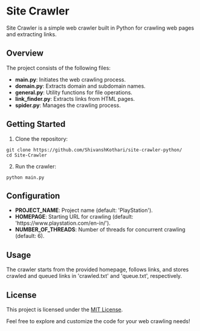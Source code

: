 
<h1>Site Crawler</h1>

<p>Site Crawler is a simple web crawler built in Python for crawling web pages and extracting links.</p>

<h2>Overview</h2>

<p>The project consists of the following files:</p>

<ul>
  <li><strong>main.py</strong>: Initiates the web crawling process.</li>
  <li><strong>domain.py</strong>: Extracts domain and subdomain names.</li>
  <li><strong>general.py</strong>: Utility functions for file operations.</li>
  <li><strong>link_finder.py</strong>: Extracts links from HTML pages.</li>
  <li><strong>spider.py</strong>: Manages the crawling process.</li>
</ul>

<h2>Getting Started</h2>

<ol>
  <li>Clone the repository:</li>
</ol>

<pre><code>git clone https://github.com/ShivanshKothari/site-crawler-python/
cd Site-Crawler
</code></pre>

<ol start="2">
  <li>Run the crawler:</li>
</ol>

<pre><code>python main.py
</code></pre>

<h2>Configuration</h2>

<ul>
  <li><strong>PROJECT_NAME</strong>: Project name (default: 'PlayStation').</li>
  <li><strong>HOMEPAGE</strong>: Starting URL for crawling (default: 'https://www.playstation.com/en-in/').</li>
  <li><strong>NUMBER_OF_THREADS</strong>: Number of threads for concurrent crawling (default: 6).</li>
</ul>

<h2>Usage</h2>

<p>The crawler starts from the provided homepage, follows links, and stores crawled and queued links in 'crawled.txt' and 'queue.txt', respectively.</p>

<h2>License</h2>

<p>This project is licensed under the <a href="LICENSE">MIT License</a>.</p>

<p>Feel free to explore and customize the code for your web crawling needs!</p>
